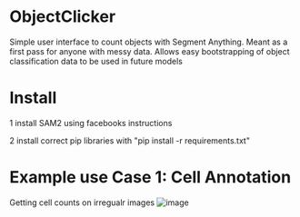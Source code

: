 # ObjectClicker
Simple user interface to count objects with Segment Anything. Meant as a first pass for anyone with messy data. Allows easy bootstrapping of object classification data to be used in future models

# Install 
1 install SAM2 using facebooks instructions

2 install correct pip libraries with "pip install -r requirements.txt"

# Example use Case 1: Cell Annotation
Getting cell counts on irregualr images
![image](https://github.com/user-attachments/assets/3fe2a50b-c49b-402f-989a-9cfde0e9df73)

